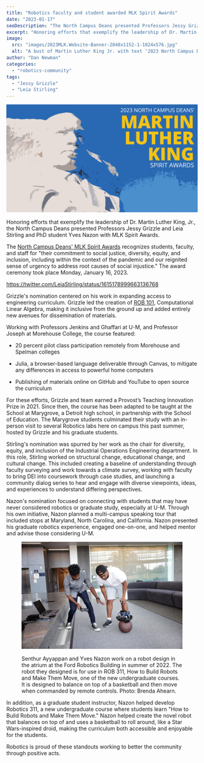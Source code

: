 ```yaml
---
title: "Robotics faculty and student awarded MLK Spirit Awards"
date: "2023-01-17"
seoDescription: "The North Campus Deans presented Professors Jessy Grizzle and Leia Stirling and PhD student Yves Nazon with MLK Spirit Awards."
excerpt: "Honoring efforts that exemplify the leadership of Dr. Martin Luther King, Jr., the North Campus Deans presented Professors Jessy Grizzle and Leia Stirling and PhD student Yves Nazon with MLK Spirit Awards."
image: 
  src: "images/2023MLK.Website-Banner-2048x1152-1-1024x576.jpg"
  alt: "A bust of Martin Luther King Jr. with text '2023 North Campus Deans' Martin Luther King Spirit Awards'"
author: "Dan Newman"
categories: 
  - "robotics-community"
tags:
  - "Jessy Grizzle"
  - "Leia Stirling"
---
```


![A bust of Martin Luther King Jr. with text "2023 North Campus Deans' Martin Luther King Spirit Awards"](images/2023MLK.Website-Banner-2048x1152-1-1024x576.jpg)

Honoring efforts that exemplify the leadership of Dr. Martin Luther King, Jr., the North Campus Deans presented Professors Jessy Grizzle and Leia Stirling and PhD student Yves Nazon with MLK Spirit Awards.

The [North Campus Deans' MLK Spirit Awards](https://culture.engin.umich.edu/an-inclusive-campus/mlk-spirit-awards/) recognizes students, faculty, and staff for "their commitment to social justice, diversity, equity, and inclusion, including within the context of the pandemic and our reignited sense of urgency to address root causes of social injustice." The award ceremony took place Monday, January 16, 2023.

https://twitter.com/LeiaStirling/status/1615178999663136768

Grizzle's nomination centered on his work in expanding access to engineering curriculum. Grizzle led the creation of [ROB 101](https://2024.robotics.umich.edu/2020/now-available-robotics-101-online/ "Now available: Robotics 101 online"), Computational Linear Algebra, making it inclusive from the ground up and added entirely new avenues for dissemination of materials.

Working with Professors Jenkins and Ghaffari at U-M, and Professor Joseph at Morehouse College, the course featured:

- 20 percent pilot class participation remotely from Morehouse and Spelman colleges

- Julia, a browser-based language deliverable through Canvas, to mitigate any differences in access to powerful home computers

- Publishing of materials online on GitHub and YouTube to open source the curriculum

For these efforts, Grizzle and team earned a Provost’s Teaching Innovation Prize in 2021. Since then, the course has been adapted to be taught at the School at Marygrove, a Detroit high school, in partnership with the School of Education. The Marygrove students culminated their study with an in-person visit to several Robotics labs here on campus this past summer, hosted by Grizzle and his graduate students.

Stirling's nomination was spurred by her work as the chair for diversity, equity, and inclusion of the Industrial Operations Engineering department. In this role, Stirling worked on structural change, educational change, and cultural change. This included creating a baseline of understanding through faculty surveying and work towards a climate survey, working with faculty to bring DEI into coursework through case studies, and launching a community dialog series to hear and engage with diverse viewpoints, ideas, and experiences to understand differing perspectives.

Nazon's nomination focused on connecting with students that may have never considered robotics or graduate study, especially at U-M. Through his own initiative, Nazon planned a multi-campus speaking tour that included stops at Maryland, North Carolina, and California. Nazon presented his graduate robotics experience, engaged one-on-one, and helped mentor and advise those considering U-M.

<figure>

![Yves Nazon works with a ballbot for ROB 311](images/52300183375_f8d3925650_k-1024x683.jpg)

<figcaption>

Senthur Ayyappan and Yves Nazon work on a robot design in the atrium at the Ford Robotics Building in summer of 2022. The robot they designed is for use in ROB 311, How to Build Robots and Make Them Move, one of the new undergraduate courses. It is designed to balance on top of a basketball and then move when commanded by remote controls. Photo: Brenda Ahearn.

</figcaption>

</figure>

In addition, as a graduate student instructor, Nazon helped develop Robotics 311, a new undergraduate course where students learn "How to Build Robots and Make Them Move." Nazon helped create the novel robot that balances on top of and uses a basketball to roll around, like a Star Wars-inspired droid, making the curriculum both accessible and enjoyable for the students.

Robotics is proud of these standouts working to better the community through positive acts.
